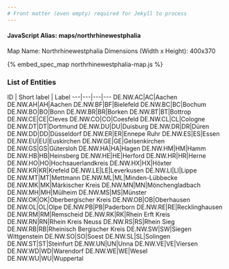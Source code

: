 ```yaml
---
# Front matter (even empty) required for Jekyll to process
---
```


#### JavaScript Alias: maps/northrhinewestphalia

Map Name: Northrhinewestphalia
Dimensions (Width x Height): 400x370



{% embed_spec_map northrhinewestphalia-map.js %}

### List of Entities

ID | Short label | Label
---|---|---|---
DE.NW.AC|AC|Aachen
DE.NW.AH|AH|Aachen
DE.NW.BF|BF|Bielefeld
DE.NW.BC|BC|Bochum
DE.NW.BO|BO|Bonn
DE.NW.BR|BR|Borken
DE.NW.BT|BT|Bottrop
DE.NW.CE|CE|Cleves
DE.NW.CO|CO|Coesfeld
DE.NW.CL|CL|Cologne
DE.NW.DT|DT|Dortmund
DE.NW.DU|DU|Duisburg
DE.NW.DR|DR|Düren
DE.NW.DD|DD|Düsseldorf
DE.NW.ER|ER|Ennepe Ruhr
DE.NW.ES|ES|Essen
DE.NW.EU|EU|Euskirchen
DE.NW.GE|GE|Gelsenkirchen
DE.NW.GS|GS|Gütersloh
DE.NW.HA|HA|Hagen
DE.NW.HM|HM|Hamm
DE.NW.HB|HB|Heinsberg
DE.NW.HE|HE|Herford
DE.NW.HR|HR|Herne
DE.NW.HO|HO|Hochsauerlandkreis
DE.NW.HX|HX|Höxter
DE.NW.KR|KR|Krefeld
DE.NW.LE|LE|Leverkusen
DE.NW.LI|LI|Lippe
DE.NW.MT|MT|Mettmann
DE.NW.ML|ML|Minden-Lübbecke
DE.NW.MK|MK|Märkischer Kreis
DE.NW.MN|MN|Mönchengladbach
DE.NW.MH|MH|Mülheim
DE.NW.MS|MS|Münster
DE.NW.OK|OK|Oberbergischer Kreis
DE.NW.OB|OB|Oberhausen
DE.NW.OL|OL|Olpe
DE.NW.PB|PB|Paderborn
DE.NW.RE|RE|Recklinghausen
DE.NW.RM|RM|Remscheid
DE.NW.RK|RK|Rhein Erft Kreis
DE.NW.RN|RN|Rhein Kreis Neuss
DE.NW.RS|RS|Rhein Sieg
DE.NW.RB|RB|Rheinisch Bergischer Kreis
DE.NW.SW|SW|Siegen Wittgenstein
DE.NW.SO|SO|Soest
DE.NW.SL|SL|Solingen
DE.NW.ST|ST|Steinfurt
DE.NW.UN|UN|Unna
DE.NW.VE|VE|Viersen
DE.NW.WD|WD|Warendorf
DE.NW.WE|WE|Wesel
DE.NW.WU|WU|Wuppertal

